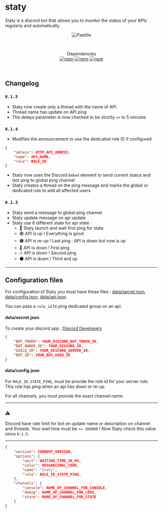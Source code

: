 # staty

Staty is a discord bot that allows you to monitor the status of your APIs regularly and automatically.

<div align="center">
    <p><img src="https://1.images.cdn.digitalteacompany.fr/digitalteacompany/github/staty.png" alt="Pastille" /></p>
    <br>
      <p>
            Dependencies<br>
            <a href="https://www.npmjs.com/package/discord.js"><img alt="npm" src="https://img.shields.io/npm/v/discord.js?label=discord.js"></a>
            <a href="https://www.npmjs.com/package/axios"><img alt="npm" src="https://img.shields.io/npm/v/axios?label=axios"></a>
            <a href="https://www.npmjs.com/package/@discordjs/rest"><img alt="npm" src="https://img.shields.io/npm/v/@discordjs/rest?label=@discordjs/rest"></a>
      </p>
</div>
<br />

## Changelog

### `0.1.5`
 - Staty now create only a thread with the name of API
 - Thread name has update on API ping
 - The delays parameter is now checked to be strictly `>=` to 5 minutes

### `0.1.4`
- Modifies the announcement to use the dedicated role ID if configured<br>
```json
{
    "adress": HTTP_API_ADRESS,
    "name": API_NAME,
    "role": ROLE_ID
}
```
- Staty now uses the Discord `Embed` element to send current status and last ping to global ping channel
- Staty creates a thread on the ping message and marks the global or dedicated role to add all affected users

### `0.1.3`
 - Staty send a message to global ping channel
 - Staty update message on api update
 - Staty use 6 different state for api state :
   - 🚀 Staty launch and wait first ping for state
   - 🟢 API is up ! Everything is good
   - 🟠 API is re-up ! Last ping : API is down but now is up
   - 🔴 API is down ! First ping
   - 🔥 API is down ! Second ping
   - ⚫ API is down ! Third and up
  
<hr>

## Configuration files

For configuration of Staty you must have these files : [data/secret.json](https://github.com/DigitalTeaCompany/staty/blob/main/config/secret.sample.json),
[data/config.json](https://github.com/DigitalTeaCompany/staty/blob/main/config/global.sample.json), [data/api.json](https://github.com/DigitalTeaCompany/staty/blob/main/config/api.sample.json).

You can pass a `role_id` to ping dedicated group on an api.

#### data/secret.json

To create your discord app : [Discord Developers](https://discord.com/developers/applications)<br />

```json
{
    "BOT_TOKEN": YOUR_DISCORD_BOT_TOKEN_ID,
    "BOT_OWNER_ID": YOUR_DISCORD_ID,
    "GUILD_ID": YOUR_DISCORD_SERVER_ID,
    "BOT_ID": YOUR_BOT_USER_ID
}
```

#### data/config.json

For `ROLE_ID_STATE_PING`, must be provide the role id for your server role. This role has ping when an api has down or re-up.

For all channels, you must provide the exact channel name.

-----------

### ⚠️
Discord have rate limit for bot on update name or description on channel and threads. Your wait time must be `>= 300000` ! Now Staty check this value since `0.1.5`.

-----------

```json
{
    "version": CURRENT_VERSION,
    "options": {
        "wait": WAITING_TIME_IN_MS,
        "color": HEXADECIMAL_CODE,
        "name": "Staty",
        "role": ROLE_ID_STATE_PING,
    },
    "channels": {
        "console": NAME_OF_CHANNEL_FOR_CONSOLE,
        "debug": NAME_OF_CHANNEL_FOR_LOGS,
        "state": NAME_OF_CHANNEL_FOR_STATE
    }
}
```

